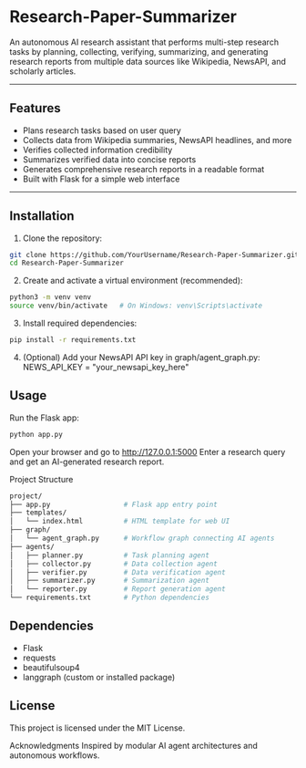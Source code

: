 # Research-Paper-Summarizer

An autonomous AI research assistant that performs multi-step research tasks by planning, collecting, verifying, summarizing, and generating research reports from multiple data sources like Wikipedia, NewsAPI, and scholarly articles.

---

## Features

- Plans research tasks based on user query
- Collects data from Wikipedia summaries, NewsAPI headlines, and more
- Verifies collected information credibility
- Summarizes verified data into concise reports
- Generates comprehensive research reports in a readable format
- Built with Flask for a simple web interface

---

## Installation

1. Clone the repository:

```bash
git clone https://github.com/YourUsername/Research-Paper-Summarizer.git
cd Research-Paper-Summarizer
```
2. Create and activate a virtual environment (recommended):
```bash
python3 -m venv venv
source venv/bin/activate   # On Windows: venv\Scripts\activate
```
3. Install required dependencies:
```bash
pip install -r requirements.txt
```
4. (Optional) Add your NewsAPI API key in graph/agent_graph.py:
NEWS_API_KEY = "your_newsapi_key_here"

## Usage

Run the Flask app:
```bash
python app.py
```
Open your browser and go to http://127.0.0.1:5000
Enter a research query and get an AI-generated research report.

Project Structure
```bash
project/
├── app.py                  # Flask app entry point
├── templates/
│   └── index.html          # HTML template for web UI
├── graph/
│   └── agent_graph.py      # Workflow graph connecting AI agents
├── agents/
│   ├── planner.py          # Task planning agent
│   ├── collector.py        # Data collection agent
│   ├── verifier.py         # Data verification agent
│   ├── summarizer.py       # Summarization agent
│   └── reporter.py         # Report generation agent
└── requirements.txt        # Python dependencies
```
## Dependencies
- Flask
- requests
- beautifulsoup4
- langgraph (custom or installed package)

## License
This project is licensed under the MIT License.

Acknowledgments
Inspired by modular AI agent architectures and autonomous workflows.
